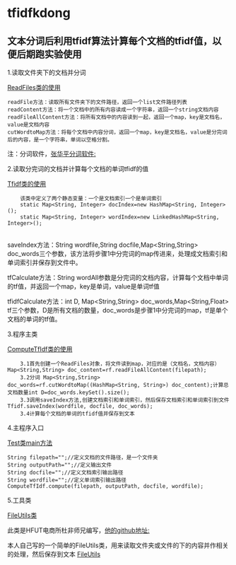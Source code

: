 # tfidfkdong

## 文本分词后利用tfidf算法计算每个文档的tfidf值，以便后期跑实验使用

1.读取文件夹下的文档并分词

[ReadFiles类的使用](https://github.com/xudongMk/tfidfkdong/blob/master/textRankdong/src/xudong/ReadFiles.java)

    readFile方法：读取所有文件夹下的文件路径，返回一个list文件路径列表
    readContent方法：将一个文档中的所有内容读成一个字符串，返回一个string文档内容
    readFileAllContent方法：将所有文档中的内容读到一起，返回一个map，key是文档名，value是文档内容
    cutWordtoMap方法：将每个文档中内容分词，返回一个map，key是文档名，value是分完词后的内容，是一个字符串，单词以空格分割。
    
注：分词软件，[张华平分词软件:](http://ictclas.nlpir.org/downloads) 

2.读取分完词的文档并计算每个文档的单词tfidf的值

[Tfidf类的使用](https://github.com/xudongMk/tfidfkdong/blob/master/textRankdong/src/xudong/Tfidf.java)

        该类中定义了两个静态变量：一个是文档索引一个是单词索引
        static Map<String, Integer> docIndex=new HashMap<String, Integer>();
        static Map<String, Integer> wordIndex=new LinkedHashMap<String, Integer>();        
        
saveIndex方法：String wordfile,String docfile,Map<String,String> doc_words三个参数，该方法将步骤1中分完词的map传进来，处理成文档索引和单词索引并保存到文件中。

tfCalculate方法：String wordAll参数是分完词的文档内容，计算每个文档中单词的tf值，并返回一个map，key是单词，value是单词tf值

tfidfCalculate方法：int D, Map<String,String> doc_words,Map<String,Float> tf三个参数，D是所有文档的数量，doc_words是步骤1中分完词的map，tf是单个文档的单词的tf值。
        
3.程序主类

[ComputeTfIdf类的使用](https://github.com/xudongMk/tfidfkdong/blob/master/textRankdong/src/xudong/ComputeTfIdf.java)

        3.1首先创建一个ReadFiles对象，将文件读到map，对应的是（文档名，文档内容）Map<String,String> doc_content=rf.readFileAllContent(filepath);
        3.2分词 Map<String,String> doc_words=rf.cutWordtoMap((HashMap<String, String>) doc_content);计算总文档数量int D=doc_words.keySet().size();
        3.3调用saveIndex方法,创建文档索引和单词索引，然后保存文档索引和单词索引到文件 Tfidf.saveIndex(wordfile, docfile, doc_words);
        3.4计算每个文档的单词的tfidf值并保存到文本
        
4.主程序入口

[Test类main方法](https://github.com/xudongMk/tfidfkdong/blob/master/textRankdong/src/xudong/Test.java)

    String filepath="";//定义文档的文件路径，是一个文件夹
    String outputPath="";//定义输出文件
    String docfile="";//定义文档索引输出路径
    String wordfile="";//定义单词索引输出路径
    ComputeTfIdf.compute(filepath, outputPath, docfile, wordfile);



5.工具类

[FileUtils类](https://github.com/xudongMk/tfidfkdong/blob/master/textRankdong/src/xudong/FileUtils.java)

此类是HFUT电商所杜非师兄编写，[他的github地址:](https://github.com/df19900725)

本人自己写的一个简单的FileUtils类，用来读取文件夹或文件的下的内容并作相关的处理，然后保存到文本
[FileUtils](https://github.com/xudongMk/tfidfkdong/blob/master/textRankdong/src/Files/FileUtils.java)
